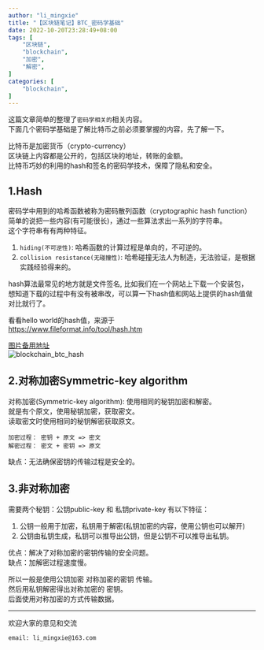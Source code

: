 ```yaml
---
author: "li_mingxie"
title: "【区块链笔记】BTC_密码学基础"
date: 2022-10-20T23:28:49+08:00
tags: [
    "区块链",
    "blockchain",
    "加密",
    "解密",
]
categories: [
    "blockchain",
]
---
```


这篇文章简单的整理了`密码学相关的`相关内容。  <!--more-->  
下面几个密码学基础是了解比特币之前必须要掌握的内容，先了解一下。  

比特币是加密货币（crypto-currency）  
区块链上内容都是公开的，包括区块的地址，转账的金额。  
比特币巧妙的利用的hash和签名的密码学技术，保障了隐私和安全。  

## 1.Hash

密码学中用到的哈希函数被称为密码散列函数（cryptographic hash function）  
简单的说把一些内容(有可能很长)，通过一些算法求出一系列的字符串。  
这个字符串有有两种特征。  

1. `hiding(不可逆性)`: 哈希函数的计算过程是单向的，不可逆的。
2. `collision resistance(无碰撞性)`: 哈希碰撞无法人为制造，无法验证，是根据实践经验得来的。

hash算法最常见的地方就是文件签名, 比如我们在一个网站上下载一个安装包，  
想知道下载的过程中有没有被串改，可以算一下hash值和网站上提供的hash值做对比就行了。  

看看hello world的hash值，来源于  
<https://www.fileformat.info/tool/hash.htm>  

[图片备用地址](https://limingxie.github.io/images/blockchain/blockchain_btc_hash.png)  
![blockchain_btc_hash](https://mingxie-blog.oss-cn-beijing.aliyuncs.com/image/blockchain/blockchain_btc_hash.png)  

## 2.对称加密Symmetric-key algorithm

对称加密(Symmetric-key algorithm): 使用相同的秘钥加密和解密。  
就是有个原文，使用秘钥加密，获取密文。  
读取密文时使用相同的秘钥解密获取原文。

```
加密过程： 密钥 + 原文 => 密文
解密过程： 密文 + 密钥 => 原文
```

缺点：无法确保密钥的传输过程是安全的。

## 3.非对称加密

需要两个秘钥：公钥public-key 和 私钥private-key
有以下特征：

1. 公钥一般用于加密，私钥用于解密(私钥加密的内容，使用公钥也可以解开)
2. 公钥由私钥生成，私钥可以推导出公钥，但是公钥不可以推导出私钥。

优点：解决了对称加密的密钥传输的安全问题。  
缺点：加解密过程速度慢。  

所以一般是使用公钥加密 对称加密的密钥 传输。  
然后用私钥解密得出对称加密的 密钥。  
后面使用对称加密的方式传输数据。  

----------------------------------------------
欢迎大家的意见和交流

`email: li_mingxie@163.com`
